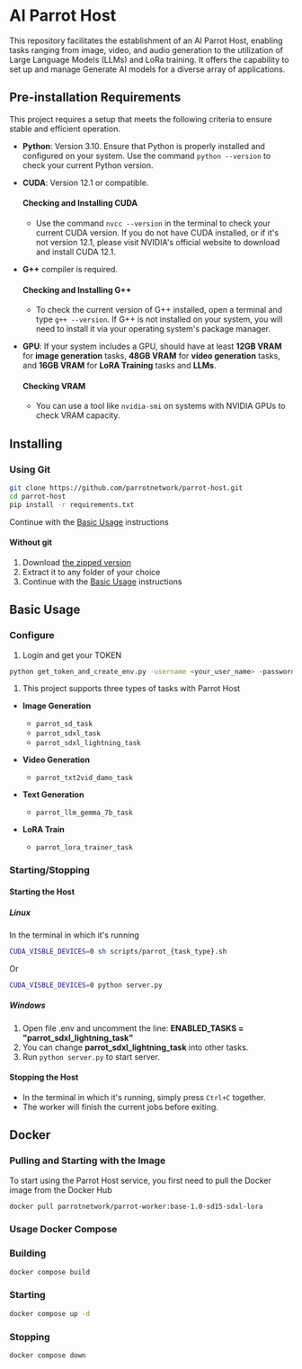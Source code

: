 
# AI Parrot Host
This repository facilitates the establishment of an AI Parrot Host, enabling tasks ranging from image, video, and audio generation to the utilization of Large Language Models (LLMs) and LoRa training. It offers the capability to set up and manage Generate AI models for a diverse array of applications.

## Pre-installation Requirements
This project requires a setup that meets the following criteria to ensure stable and efficient operation.


- **Python**: Version 3.10. Ensure that Python is properly installed and configured on your system. Use the command `python --version` to check your current Python version.

- **CUDA**: Version 12.1 or compatible. 

  #### Checking and Installing CUDA
  - Use the command `nvcc --version` in the terminal to check your current CUDA version. If you do not have CUDA installed, or if it's not version 12.1, please visit NVIDIA's official website to download and install CUDA 12.1.

- **G++** compiler is required. 
  
  #### Checking and Installing G++
  - To check the current version of G++ installed, open a terminal and type `g++ --version`. If G++ is not installed on your system, you will need to install it via your operating system's package manager.

- **GPU**: If your system includes a GPU, should have at least **12GB VRAM** for **image generation** tasks, **48GB VRAM** for **video generation** tasks, and **16GB VRAM** for **LoRA Training** tasks and **LLMs**.

  #### Checking VRAM
  - You can use a tool like `nvidia-smi` on systems with NVIDIA GPUs to check VRAM capacity.


## Installing

### Using Git

```bash
git clone https://github.com/parrotnetwork/parrot-host.git
cd parrot-host
pip install -r requirements.txt
```
Continue with the [Basic Usage](#Basic-Usage) instructions

#### Without git

1. Download [the zipped version](https://github.com/parrotnetwork/parrot-host/archive/refs/heads/main.zip)
2. Extract it to any folder of your choice
3. Continue with the [Basic Usage](#Basic-Usage) instructions

## Basic Usage

### Configure 

1. Login and get your TOKEN 
```bash
python get_token_and_create_env.py -username <your_user_name> -password <your_password>  
```

1. This project supports three types of tasks with Parrot Host

- **Image Generation**
   - `parrot_sd_task`
   - `parrot_sdxl_task`
   - `parrot_sdxl_lightning_task`

- **Video Generation**
   - `parrot_txt2vid_damo_task`

- **Text Generation**
   - `parrot_llm_gemma_7b_task`

- **LoRA Train**
   - `parrot_lora_trainer_task`

### Starting/Stopping

#### Starting the Host
#####  Linux

In the terminal in which it's running

```bash
CUDA_VISBLE_DEVICES=0 sh scripts/parrot_{task_type}.sh
```
Or
```bash
CUDA_VISBLE_DEVICES=0 python server.py
```
#####  Windows
1. Open file .env and uncomment the line: **ENABLED_TASKS = "parrot_sdxl_lightning_task"**
2. You can change **parrot_sdxl_lightning_task** into other tasks.
3. Run `python server.py` to start server.
#### Stopping the Host

* In the terminal in which it's running, simply press `Ctrl+C` together.
* The worker will finish the current jobs before exiting.


## Docker

### Pulling and Starting with the Image

To start using the Parrot Host service, you first need to pull the Docker image from the Docker Hub

```bash
docker pull parrotnetwork/parrot-worker:base-1.0-sd15-sdxl-lora
```

### Usage Docker Compose

### Building
```bash
docker compose build
```

### Starting
```bash
docker compose up -d
```

### Stopping
```bash
docker compose down
```
